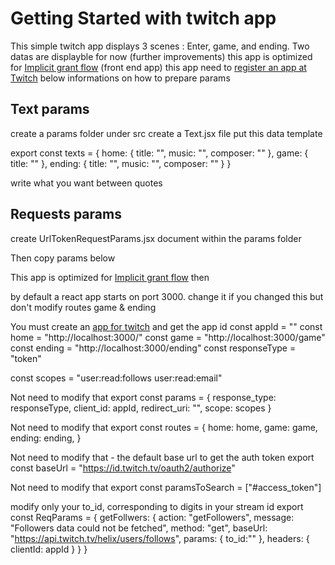# Getting Started with twitch app

This simple twitch app displays 3 scenes : Enter, game, and ending.
Two datas are displayble for now (further improvements)
this app is optimized for [Implicit grant flow](https://dev.twitch.tv/docs/authentication/getting-tokens-oauth/#implicit-grant-flow) (front end app)
this app need to [register an app at Twitch](https://dev.twitch.tv/docs/authentication/register-app)
below informations on how to prepare params

## Text params

create a params folder under src
create a Text.jsx file
put this data template

export const texts = {
    home: {
        title: "",
        music: "",
        composer: ""
    },
    game: {
        title: ""
    },
    ending: {
        title: "",
        music: "",
        composer: ""
    }
}

write what you want between quotes

## Requests params

create UrlTokenRequestParams.jsx document within the params folder

Then copy params below

This app is optimized for [Implicit grant flow](https://dev.twitch.tv/docs/authentication/getting-tokens-oauth/#implicit-grant-flow) then

by default a react app starts on port 3000. change it if you changed this
but don't modify routes game & ending

You must create an [app for twitch](https://dev.twitch.tv/docs/authentication/register-app) and get the app id
const appId = ""
const home = "http://localhost:3000/"
const game = "http://localhost:3000/game"
const ending = "http://localhost:3000/ending"
const responseType = "token"

const scopes = "user:read:follows user:read:email"

Not need to modify that
export const params = {
    response_type: responseType,
    client_id: appId,
    redirect_uri: "",
    scope: scopes
}

Not need to modify that
export const routes = {
    home: home,
    game: game,
    ending: ending,
}

Not need to modify that - the default base url to get the auth token
export const baseUrl = "https://id.twitch.tv/oauth2/authorize"


Not need to modify that
export const paramsToSearch = ["#access_token"]

modify only your to_id, corresponding to digits in your stream id
export const ReqParams = {
    getFollwers: {
        action: "getFollowers",
        message: "Followers data could not be fetched",
        method: "get",
        baseUrl: "https://api.twitch.tv/helix/users/follows",
        params: {
            to_id:""
        },
        headers: {
            clientId: appId
        }
    }
}



